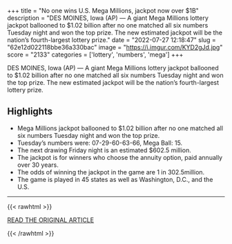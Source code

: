 +++
title = "No one wins U.S. Mega Millions, jackpot now over $1B"
description = "DES MOINES, Iowa (AP) — A giant Mega Millions lottery jackpot ballooned to $1.02 billion after no one matched all six numbers Tuesday night and won the top prize. The new estimated jackpot will be the nation’s fourth-largest  lottery prize."
date = "2022-07-27 12:18:47"
slug = "62e12d022118bbe36a330bac"
image = "https://i.imgur.com/KYD2gJd.jpg"
score = "2133"
categories = ['lottery', 'numbers', 'mega']
+++

DES MOINES, Iowa (AP) — A giant Mega Millions lottery jackpot ballooned to $1.02 billion after no one matched all six numbers Tuesday night and won the top prize. The new estimated jackpot will be the nation’s fourth-largest  lottery prize.

## Highlights

- Mega Millions jackpot ballooned to $1.02 billion after no one matched all six numbers Tuesday night and won the top prize.
- Tuesday’s numbers were: 07-29-60-63-66, Mega Ball: 15.
- The next drawing Friday night is an estimated $602.5 million.
- The jackpot is for winners who choose the annuity option, paid annually over 30 years.
- The odds of winning the jackpot in the game are 1 in 302.5million.
- The game is played in 45 states as well as Washington, D.C., and the U.S.

---

{{< rawhtml >}}
  <p class="article-category">
    <a target="_blank" href="https://apnews.com/article/iowa-b8fa630dff95317d41fecab348880806">READ THE ORIGINAL ARTICLE</a>
  </p>
{{< /rawhtml >}}
